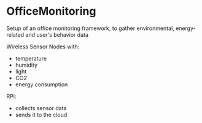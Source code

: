 # OfficeMonitoring

Setup of an office monitoring framework, to gather environmental, energy-related and user's behavior data

Wireless Sensor Nodes with:
+ temperature
+ humidity
+ light
+ CO2
+ energy consumption

RPi: 
+ collects sensor data
+ sends it to the cloud
